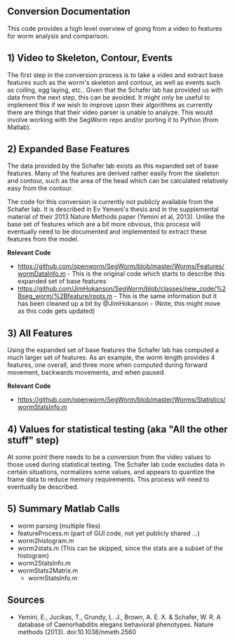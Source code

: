 ## Conversion Documentation ##

This code provides a high level overview of going from a video to features for worm analysis and comparison.

## 1) Video to Skeleton, Contour, Events ##

The first step in the conversion process is to take a video and extract base features such as the worm's skeleton and contour, as well as events such as coiling, egg laying, etc.. Given that the Schafer lab has provided us with data from the next step, this can be avoided. It might only be useful to implement this if we wish to improve upon their algorithms as currently there are things that their video parser is unable to analyze. This would involve working with the SegWorm repo and/or porting it to Python (from Matlab).

## 2) Expanded Base Features ##

The data provided by the Schafer lab exists as this expanded set of base features. Many of the features are derived rather easily from the skeleton and contour, such as the area of the head which  can be calculated relatively easy from the contour.

The code for this conversion is currently not publicly available from the Schafer lab. It is described in Ev Yemeni's thesis and in the supplemental material of their 2013 Nature Methods paper (Yemini et al, 2013). Unlike the base set of features which are a bit more obvious, this process will eventually need to be documented and implemented to extract these features from the model.

**Relevant Code**
- https://github.com/openworm/SegWorm/blob/master/Worms/Features/wormDataInfo.m - This is the original code which starts to describe this expanded set of base features
- https://github.com/JimHokanson/SegWorm/blob/classes/new_code/%2Bseg_worm/%2Bfeature/roots.m - This is the same information but it has been cleaned up a bit by @JimHokanson - (Note, this might move as this code gets updated)


## 3) All Features ##

Using the expanded set of base features the Schafer lab has computed a much larger set of features. As an example, the worm length provides 4 features, one overall, and three more when computed during forward movement, backwards movements, and when paused.

**Relevant Code**
- https://github.com/openworm/SegWorm/blob/master/Worms/Statistics/wormStatsInfo.m


## 4) Values for statistical testing (aka "All the other stuff" step) ##

At some point there needs to be a conversion from the video values to those used during statistical testing. The Schafer lab code excludes data in certain situations, normalizes some values, and appears to quantize the frame data to reduce memory requirements. This process will need to eventually be described.

## 5) Summary Matlab Calls ##

- worm parsing (multiple files)
- featureProcess.m (part of GUI code, not yet publicly shared ...)
- worm2histogram.m
- worm2stats.m (This can be skipped, since the stats are a subset of the histogram)
- worm2StatsInfo.m
- wormStats2Matrix.m
  - wormStatsInfo.m

## Sources ##

- Yemini, E., Jucikas, T., Grundy, L. J., Brown, A. E. X. & Schafer, W. R. A database of Caenorhabditis elegans behavioral phenotypes. Nature methods (2013). doi:10.1038/nmeth.2560